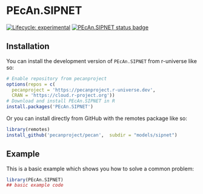 # PEcAn.SIPNET

<!-- badges: start -->

[![Lifecycle: experimental](https://img.shields.io/badge/lifecycle-experimental-orange.svg)](https://lifecycle.r-lib.org/articles/stages.html#experimental) 
[![PEcAn.SIPNET status badge](https://pecanproject.r-universe.dev/badges/PEcAn.SIPNET)](https://pecanproject.r-universe.dev/PEcAn.SIPNET)

<!-- badges: end -->

## Installation

You can install the development version of `PEcAn.SIPNET` from r-universe like so:

``` r
# Enable repository from pecanproject
options(repos = c(
  pecanproject = 'https://pecanproject.r-universe.dev',
  CRAN = 'https://cloud.r-project.org'))
# Download and install PEcAn.SIPNET in R
install.packages('PEcAn.SIPNET')
```

Or you can install directly from GitHub with the remotes package like so:

``` r
library(remotes)
install_github('pecanproject/pecan',  subdir = "models/sipnet")
```

## Example

This is a basic example which shows you how to solve a common problem:

``` r
library(PEcAn.SIPNET)
## basic example code
```

